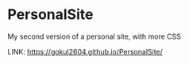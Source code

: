 # PersonalSite
My second version of a personal site, with more CSS

LINK: https://gokul2604.github.io/PersonalSite/
